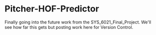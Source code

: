 # Pitcher-HOF-Predictor
Finally going into the future work from the SYS_6021_Final_Project. We'll see how far this gets but posting work here for Version Control.
